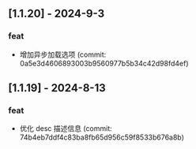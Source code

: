 ## [1.1.20] - 2024-9-3

### feat

- 增加异步加载选项 (commit: 0a5e3d4606893003b9560977b5b34c42d98fd4ef)

## [1.1.19] - 2024-8-13

### feat

- 优化 desc 描述信息 (commit: 74b4eb7ddf4c83ba8fb65d956c59f8533b676a8b)
